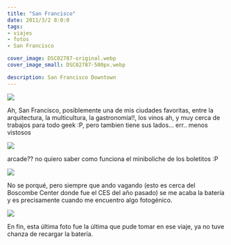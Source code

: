 ```yaml
---
title: "San Francisco"
date: 2011/3/2 8:0:0
tags:
- viajes
- fotos
- San Francisco

cover_image: DSC02787-original.webp
cover_image_small: DSC02787-500px.webp

description: San Francisco Downtown
---
```



[![](DSC02787)](DSC02787-original.webp)

Ah, San Francisco, posiblemente una de mis ciudades favoritas, entre la arquitectura, la multicultura, la gastronomía!!, los vinos ah, y muy cerca de trabajos para todo geek :P, pero tambien tiene sus lados... err.. menos vistosos

[![](DSC02788)](DSC02788-original.webp)

arcade?? no quiero saber como funciona el miniboliche de los boletitos :P

[![](DSC02813)](DSC02813-original.webp)

No se porqué, pero siempre que ando vagando (esto es cerca del Boscombe Center donde fue el CES del año pasado) se me acaba la batería y es precisamente cuando me encuentro algo fotogénico.

[![](DSC02816)](DSC02816-original.webp)

En fin, esta última foto fue la última que pude tomar en ese viaje, ya no tuve chanza de recargar la batería.
